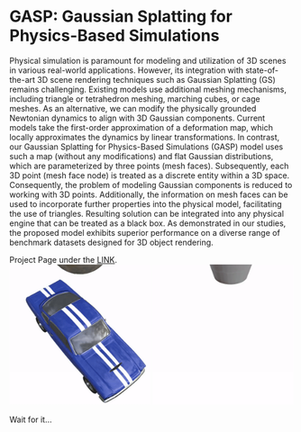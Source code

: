 # GASP: Gaussian Splatting for Physics-Based Simulations

Physical simulation is paramount for modeling and
utilization of 3D scenes in various real-world
applications. However, its integration with state-of-the-art 3D
scene rendering techniques such as Gaussian Splatting (GS) remains
challenging. Existing models use additional meshing mechanisms,
including triangle or tetrahedron meshing, marching cubes, or cage meshes.
As an alternative, we can modify the physically grounded Newtonian dynamics
to align with 3D Gaussian components. Current models take the first-order
approximation of a deformation map, which locally approximates the dynamics by
linear transformations. In contrast, our Gaussian Splatting for Physics-Based
Simulations (GASP) model uses such a map (without any modifications) and
flat Gaussian distributions, which are parameterized by three points (mesh faces).
Subsequently, each 3D point (mesh face node) is treated as a discrete entity within a 3D space.
Consequently, the problem of modeling Gaussian components is reduced to working with 3D points.
Additionally, the information on mesh faces can be used to incorporate further properties into
the physical model, facilitating the use of triangles. Resulting solution can be integrated into
any physical engine that can be treated as a black box. As demonstrated in our studies,
the proposed model exhibits superior performance on a diverse
range of benchmark datasets designed for 3D object rendering.

Project Page under the [LINK](https://waczjoan.github.io/GASP/).
</br>
<img src="./docs/static/videos/car/car.gif" width="250" height="250"/>
<img src="./docs/static/videos/more/cup.gif" width="250" height="250"/>
</br>


Wait for it...
